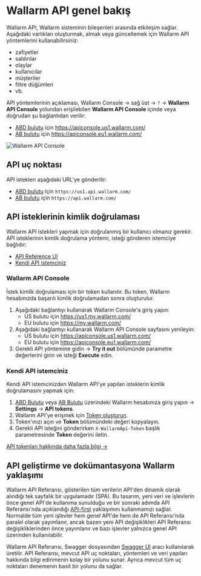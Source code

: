 [user-roles-article]:    ../user-guides/settings/users.md#user-roles
[img-api-tokens-edit]:   ../images/api-tokens-edit.png

# Wallarm API genel bakış

Wallarm API, Wallarm sisteminin bileşenleri arasında etkileşim sağlar. Aşağıdaki varlıkları oluşturmak, almak veya güncellemek için Wallarm API yöntemlerini kullanabilirsiniz:

* zafiyetler
* saldırılar
* olaylar
* kullanıcılar
* müşteriler
* filtre düğümleri
* vb.

API yöntemlerinin açıklaması, Wallarm Console → sağ üst → `?` → **Wallarm API Console** yolundan erişilebilen **Wallarm API Console** içinde veya doğrudan şu bağlantıdan verilir:

* [ABD bulutu](../about-wallarm/overview.md#cloud) için https://apiconsole.us1.wallarm.com/
* [AB bulutu](../about-wallarm/overview.md#cloud) için https://apiconsole.eu1.wallarm.com/

![Wallarm API Console](../images/wallarm-api-reference.png)

## API uç noktası

API istekleri aşağıdaki URL'ye gönderilir:

* [ABD bulutu](../about-wallarm/overview.md#cloud) için `https://us1.api.wallarm.com/`
* [AB bulutu](../about-wallarm/overview.md#cloud) için `https://api.wallarm.com/`

## API isteklerinin kimlik doğrulaması

Wallarm API istekleri yapmak için doğrulanmış bir kullanıcı olmanız gerekir. API isteklerinin kimlik doğrulama yöntemi, isteği gönderen istemciye bağlıdır:

* [API Reference UI](#wallarm-api-console)
* [Kendi API istemciniz](#your-own-api-client)

### Wallarm API Console

İstek kimlik doğrulaması için bir token kullanılır. Bu token, Wallarm hesabınızda başarılı kimlik doğrulamadan sonra oluşturulur.

1. Aşağıdaki bağlantıyı kullanarak Wallarm Console'a giriş yapın:
    * US bulutu için https://us1.my.wallarm.com/
    * EU bulutu için https://my.wallarm.com/
2. Aşağıdaki bağlantıyı kullanarak Wallarm API Console sayfasını yenileyin:
    * US bulutu için https://apiconsole.us1.wallarm.com/
    * EU bulutu için https://apiconsole.eu1.wallarm.com/
3. Gerekli API yöntemine gidin → **Try it out** bölümünde parametre değerlerini girin ve isteği **Execute** edin.

### Kendi API istemciniz

Kendi API istemcinizden Wallarm API'ye yapılan isteklerin kimlik doğrulamasını yapmak için:

1. [ABD Bulutu](https://us1.my.wallarm.com/) veya [AB Bulutu](https://my.wallarm.com/) üzerindeki Wallarm hesabınıza giriş yapın → **Settings** → **API tokens**.
1. Wallarm API'ye erişmek için [Token oluşturun](../user-guides/settings/api-tokens.md).
1. Token'ınızı açın ve **Token** bölümündeki değeri kopyalayın.
1. Gerekli API isteğini gönderirken `X-WallarmApi-Token` başlık parametresinde **Token** değerini iletin.

[API tokenları hakkında daha fazla bilgi →](../user-guides/settings/api-tokens.md)

<!-- ## API restrictions

Wallarm limits the rate of API calls to 500 requests per second. -->

## API geliştirme ve dokümantasyona Wallarm yaklaşımı

Wallarm API Referansı, gösterilen tüm verilerin API'den dinamik olarak alındığı tek sayfalık bir uygulamadır (SPA). Bu tasarım, yeni veri ve işlevlerin önce genel API'de kullanıma sunulduğu ve bir sonraki adımda API Referansı'nda açıklandığı [API-first](https://swagger.io/resources/articles/adopting-an-api-first-approach/) yaklaşımını kullanmamızı sağlar. Normalde tüm yeni işlevler hem genel API'de hem de API Referansı'nda paralel olarak yayımlanır, ancak bazen yeni API değişiklikleri API Referansı değişikliklerinden önce yayımlanır ve bazı işlevler yalnızca genel API üzerinden kullanılabilir.

Wallarm API Referansı, Swagger dosyasından [Swagger UI](https://swagger.io/tools/swagger-ui/) aracı kullanılarak üretilir. API Referansı, mevcut API uç noktaları, yöntemleri ve veri yapıları hakkında bilgi edinmenin kolay bir yolunu sunar. Ayrıca mevcut tüm uç noktaları denemenin basit bir yolunu da sağlar.